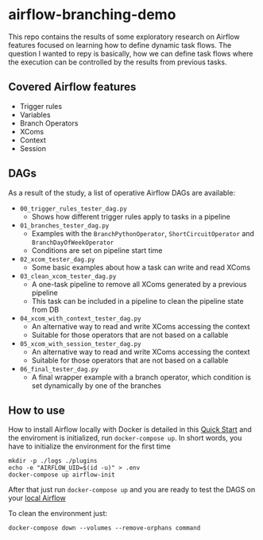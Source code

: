 # airflow-branching-demo
This repo contains the results of some exploratory research on Airflow features focused on learning how to define dynamic task flows.
The question I wanted to repy is basically, how we can define task flows where the execution can be controlled by the results from previous tasks.

## Covered Airflow features
* Trigger rules
* Variables
* Branch Operators
* XComs
* Context
* Session

## DAGs
As a result of the study, a list of operative Airflow DAGs are available:
* `00_trigger_rules_tester_dag.py`
  * Shows how different trigger rules apply to tasks in a pipeline 
* `01_branches_tester_dag.py`
  * Examples with the `BranchPythonOperator`, `ShortCircuitOperator` and `BranchDayOfWeekOperator`
  * Conditions are set on pipeline start time
* `02_xcom_tester_dag.py`
  * Some basic examples about how a task can write and read XComs 
* `03_clean_xcom_tester_dag.py`
  * A one-task pipeline to remove all XComs generated by a previous pipeline
  * This task can be included in a pipeline to clean the pipeline state from DB
* `04_xcom_with_context_tester_dag.py`
  * An alternative way to read and write XComs accessing the context
  * Suitable for those operators that are not based on a callable 
* `05_xcom_with_session_tester_dag.py`
  * An alternative way to read and write XComs accessing the context 
  * Suitable for those operators that are not based on a callable 
* `06_final_tester_dag.py`
  * A final wrapper example with a branch operator, which condition is set dynamically by one of the branches 

## How to use
How to install Airflow locally with Docker is detailed in this [Quick Start](https://airflow.apache.org/docs/apache-airflow/stable/start/docker.html) and the enviroment is initialized, run `docker-compose up`.
In short words, you have to initialize the environment for the first time
```
mkdir -p ./logs ./plugins
echo -e "AIRFLOW_UID=$(id -u)" > .env
docker-compose up airflow-init
```
After that just run `docker-compose up` and you are ready to test the DAGS on your [local Airflow](http://localhost:8080)

To clean the environment just:
```
docker-compose down --volumes --remove-orphans command
```